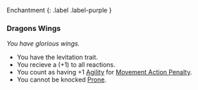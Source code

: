 
Enchantment
{: .label .label-purple }

### Dragons Wings
*You have glorious wings.*

* You have the levitation trait.
* You recieve a (+1) to all reactions.
* You count as having +1 [Agility](Game/Core/Agility) for [Movement Action Penalty](Game/Core/Movement#Movement%20Action%20Penalty).
* You cannot be knocked [Prone](Game/Core/Effects#Prone).